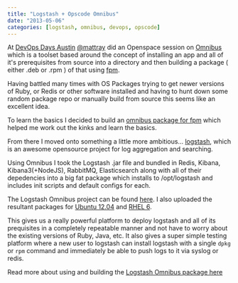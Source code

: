 ```yaml
---
title: "Logstash + Opscode Omnibus"
date: "2013-05-06"
categories: [logstash, omnibus, devops, opscode]
---
```


At [DevOps Days Austin](http://devopsdays.org/events/2013-austin/) [@mattray](http://twitter.com/mattray) did an Openspace session on [Omnibus](https://github.com/opscode/omnibus-ruby) which is a toolset based around the concept of installing an app and all of it's prerequisites from source into a directory and then building a package ( either .deb or .rpm ) of that using [fpm](https://github.com/jordansissel/fpm).

Having battled many times with OS Packages trying to get newer versions of Ruby, or Redis or other software installed and having to hunt down some random package repo or manually build from source this seems like an excellent idea.

To learn the basics I decided to build an [omnibus package for fpm](https://github.com/paulczar/omnibus-fpm) which helped me work out the kinks and learn the basics.   

<!--more-->

From there I moved onto something a little more ambitious... [logstash](http://logstash.net/), which is an awesome opensource project for log aggregation and searching.     

Using Omnibus I took the Logstash .jar file and bundled in Redis, Kibana, Kibana3(+NodeJS), RabbitMQ, Elasticsearch along with all of their depedencies into a big fat package which installs to /opt/logstash and includes init scripts and default configs for each.

The Logstash Omnibus project can be found [here](https://github.com/paulczar/omnibus-logstash).  I also uploaded the resultant packages for [Ubuntu 12.04](https://s3-us-west-2.amazonaws.com/paulcz-packages/logstash-omnibus-1.1.10_amd64.deb) and [RHEL 6](https://s3-us-west-2.amazonaws.com/paulcz-packages/logstash-omnibus-1.1.10.el6.x86_64.rpm).
 
This gives us a really powerful platform to deploy logstash and all of its prequisites in a completely repeatable manner and not have to worry about the existing versions of Ruby, Java, etc.    It also gives a super simple testing platform where a new user to logstash can install logstash with a single `dpkg` or `rpm` command and immediately be able to push logs to it via syslog or redis.

Read more about using and building the [Logstash Omnibus package here](https://github.com/paulczar/omnibus-logstash/blob/master/README.md)


